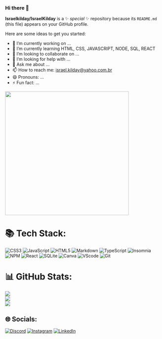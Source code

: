 ### Hi there 👋

**Israelkilday/IsraelKilday** is a ✨ _special_ ✨ repository because its `README.md` (this file) appears on your GitHub profile.

Here are some ideas to get you started:

- 🔭 I’m currently working on ...
- 🌱 I’m currently learning HTML, CSS, JAVASCRIPT, NODE, SQL, REACT
- 👯 I’m looking to collaborate on ...
- 🤔 I’m looking for help with ...
- 💬 Ask me about ...
- 📫 How to reach me: israel.kilday@yahoo.com.br
- 😄 Pronouns: ...
- ⚡ Fun fact: ...

<img align="rigth" height="400px" src="https://github.com/Israelkilday/IsraelKilday/assets/101229204/dff8def4-f42a-417f-ac28-d8827838a7eb"/>

# 📚 Tech Stack:
![CSS3](https://img.shields.io/badge/css3-%231572B6.svg?style=for-the-badge&logo=css3&logoColor=white) ![JavaScript](https://img.shields.io/badge/javascript-%23323330.svg?style=for-the-badge&logo=javascript&logoColor=%23F7DF1E) ![HTML5](https://img.shields.io/badge/html5-%23E34F26.svg?style=for-the-badge&logo=html5&logoColor=white) ![Markdown](https://img.shields.io/badge/markdown-%23000000.svg?style=for-the-badge&logo=markdown&logoColor=white) ![TypeScript](https://img.shields.io/badge/typescript-%23007ACC.svg?style=for-the-badge&logo=typescript&logoColor=white) ![Insomnia](https://img.shields.io/badge/Insomnia-black?style=for-the-badge&logo=insomnia&logoColor=5849BE) ![NPM](https://img.shields.io/badge/NPM-%23000000.svg?style=for-the-badge&logo=npm&logoColor=white) ![React](https://img.shields.io/badge/react-%2320232a.svg?style=for-the-badge&logo=react&logoColor=%2361DAFB) ![SQLite](https://img.shields.io/badge/sqlite-%2307405e.svg?style=for-the-badge&logo=sqlite&logoColor=white) ![Canva](https://img.shields.io/badge/Canva-%2300C4CC.svg?style=for-the-badge&logo=Canva&logoColor=white) ![VScode](https://img.shields.io/badge/Visual_Studio_Code-0078D4?style=for-the-badge&logo=visual%20studio%20code&logoColor=white) ![Git](https://img.shields.io/badge/GIT-E44C30?style=for-the-badge&logo=git&logoColor=white)


# 📊 GitHub Stats:
![](https://github-readme-stats.vercel.app/api?username=Israelkilday&theme=chartreuse-dark&hide_border=false&include_all_commits=false&count_private=false)<br/>
![](https://github-readme-streak-stats.herokuapp.com/?user=Israelkilday&theme=chartreuse-dark&hide_border=false)<br/>
![](https://github-readme-stats.vercel.app/api/top-langs/?username=Israelkilday&theme=chartreuse-dark&hide_border=false&include_all_commits=false&count_private=false&layout=compact)

## 🌐 Socials:
[![Discord](https://img.shields.io/badge/Discord-%237289DA.svg?logo=discord&logoColor=white)](https://discord.gg/israelkilday) [![Instagram](https://img.shields.io/badge/Instagram-%23E4405F.svg?logo=Instagram&logoColor=white)](https://instagram.com/https://www.instagram.com/israelkilday/) [![LinkedIn](https://img.shields.io/badge/LinkedIn-%230077B5.svg?logo=linkedin&logoColor=white)](https://linkedin.com/in/linkedin.com/in/israel-kilday-machado-de-souza-801482230) 









